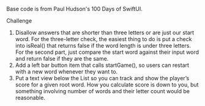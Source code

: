 Base code is from Paul Hudson's 100 Days of SwiftUI.

Challenge
1) Disallow answers that are shorter than three letters or are just our start word. For the three-letter check, the easiest thing to do is put a check into isReal() that returns false if the word length is under three letters. For the second part, just compare the start word against their input word and return false if they are the same.
2) Add a left bar button item that calls startGame(), so users can restart with a new word whenever they want to.
3) Put a text view below the List so you can track and show the player’s score for a given root word. How you calculate score is down to you, but something involving number of words and their letter count would be reasonable.
